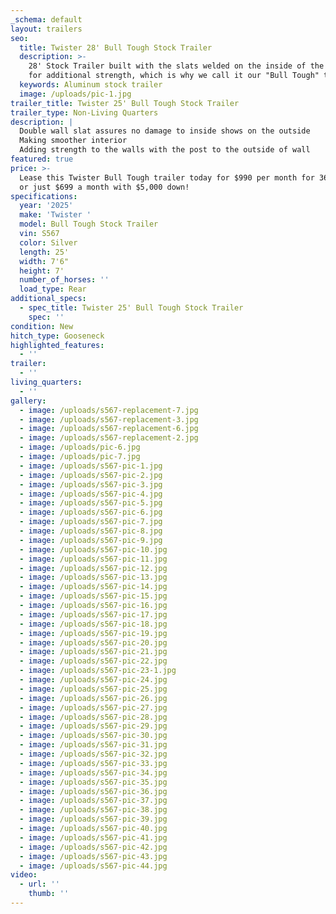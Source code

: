 ```yaml
---
_schema: default
layout: trailers
seo:
  title: Twister 28' Bull Tough Stock Trailer
  description: >-
    28' Stock Trailer built with the slats welded on the inside of the trailer
    for additional strength, which is why we call it our "Bull Tough" trailer. 
  keywords: Aluminum stock trailer
  image: /uploads/pic-1.jpg
trailer_title: Twister 25' Bull Tough Stock Trailer
trailer_type: Non-Living Quarters
description: |
  Double wall slat assures no damage to inside shows on the outside 
  Making smoother interior
  Adding strength to the walls with the post to the outside of wall
featured: true
price: >-
  Lease this Twister Bull Tough trailer today for $990 per month for 36 months,
  or just $699 a month with $5,000 down!
specifications:
  year: '2025'
  make: 'Twister '
  model: Bull Tough Stock Trailer
  vin: S567
  color: Silver
  length: 25'
  width: 7'6"
  height: 7'
  number_of_horses: ''
  load_type: Rear
additional_specs:
  - spec_title: Twister 25' Bull Tough Stock Trailer
    spec: ''
condition: New
hitch_type: Gooseneck
highlighted_features:
  - ''
trailer:
  - ''
living_quarters:
  - ''
gallery:
  - image: /uploads/s567-replacement-7.jpg
  - image: /uploads/s567-replacement-3.jpg
  - image: /uploads/s567-replacement-6.jpg
  - image: /uploads/s567-replacement-2.jpg
  - image: /uploads/pic-6.jpg
  - image: /uploads/pic-7.jpg
  - image: /uploads/s567-pic-1.jpg
  - image: /uploads/s567-pic-2.jpg
  - image: /uploads/s567-pic-3.jpg
  - image: /uploads/s567-pic-4.jpg
  - image: /uploads/s567-pic-5.jpg
  - image: /uploads/s567-pic-6.jpg
  - image: /uploads/s567-pic-7.jpg
  - image: /uploads/s567-pic-8.jpg
  - image: /uploads/s567-pic-9.jpg
  - image: /uploads/s567-pic-10.jpg
  - image: /uploads/s567-pic-11.jpg
  - image: /uploads/s567-pic-12.jpg
  - image: /uploads/s567-pic-13.jpg
  - image: /uploads/s567-pic-14.jpg
  - image: /uploads/s567-pic-15.jpg
  - image: /uploads/s567-pic-16.jpg
  - image: /uploads/s567-pic-17.jpg
  - image: /uploads/s567-pic-18.jpg
  - image: /uploads/s567-pic-19.jpg
  - image: /uploads/s567-pic-20.jpg
  - image: /uploads/s567-pic-21.jpg
  - image: /uploads/s567-pic-22.jpg
  - image: /uploads/s567-pic-23-1.jpg
  - image: /uploads/s567-pic-24.jpg
  - image: /uploads/s567-pic-25.jpg
  - image: /uploads/s567-pic-26.jpg
  - image: /uploads/s567-pic-27.jpg
  - image: /uploads/s567-pic-28.jpg
  - image: /uploads/s567-pic-29.jpg
  - image: /uploads/s567-pic-30.jpg
  - image: /uploads/s567-pic-31.jpg
  - image: /uploads/s567-pic-32.jpg
  - image: /uploads/s567-pic-33.jpg
  - image: /uploads/s567-pic-34.jpg
  - image: /uploads/s567-pic-35.jpg
  - image: /uploads/s567-pic-36.jpg
  - image: /uploads/s567-pic-37.jpg
  - image: /uploads/s567-pic-38.jpg
  - image: /uploads/s567-pic-39.jpg
  - image: /uploads/s567-pic-40.jpg
  - image: /uploads/s567-pic-41.jpg
  - image: /uploads/s567-pic-42.jpg
  - image: /uploads/s567-pic-43.jpg
  - image: /uploads/s567-pic-44.jpg
video:
  - url: ''
    thumb: ''
---
```

